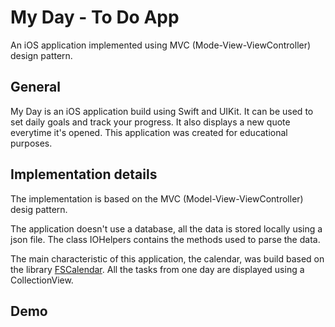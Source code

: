 # My Day - To Do App

An iOS application implemented using MVC (Mode-View-ViewController) design pattern.


## General

My Day is an iOS application build using Swift and UIKit. It can be used to set daily goals and track your progress. It also displays a new quote everytime it's opened. This application was created for educational purposes.


## Implementation details

The implementation is based on the MVC (Model-View-ViewController) desig pattern. 

The application doesn't use a database, all the data is stored locally using a json file. The class IOHelpers contains the methods used to parse the data.

The main characteristic of this application, the calendar, was build based on the library [FSCalendar](https://github.com/WenchaoD/FSCalendar). All the tasks from one day are displayed using a CollectionView.


## Demo


